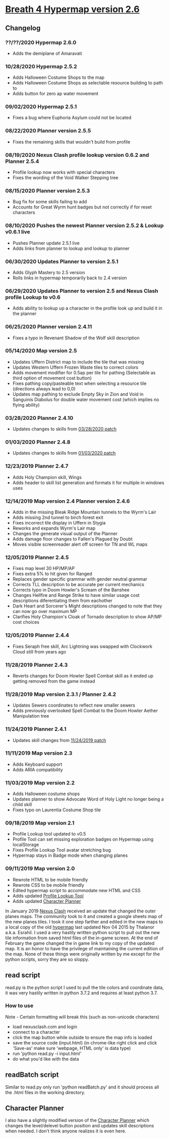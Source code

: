 # [Breath 4 Hypermap version 2.6](https://plscks.github.io/testHYPERMAP/hypermap.html)
## Changelog
### ??/??/2020 Hypermap 2.6.0
  * Adds the demiplane of Amaravati
  
### 10/28/2020 Hypermap 2.5.2
  * Adds Halloween Costume Shops to the map
  * Adds Halloween Costume Shops as selectable resource  building to path to
  * Adds button for zero ap water movement

### 09/02/2020 Hypermap 2.5.1
  * Fixes a bug where Euphoria Asylum could not be located

### 08/22/2020 Planner version 2.5.5
  * Fixes the remaining skills that wouldn't build from profile
  
### 08/19/2020 Nexus Clash profile lookup version 0.6.2 and Planner 2.5.4
  * Profile lookup now works with special characters
  * Fixes the wording of the Void Walker Stepping tree
  
### 08/15/2020 Planner version 2.5.3
  * Bug fix for some skills failing to add
  * Accounts for Great Wyrm hunt badges but not correctly if for reset characters
  
### 08/10/2020 Pushes the newest Planner version 2.5.2 & Lookup v0.6.1 live
  * Pushes Planner update 2.5.1 live
  * Adds links from planner to lookup and lookup to planner
  
### 06/30/2020 Updates Planner to version 2.5.1
  * Adds Glyph Mastery to 2.5 version
  * Rolls links in hypermap temporarily back to 2.4 version
  
### 06/29/2020 Updates Planner to version 2.5 and Nexus Clash profile Lookup to v0.6
  * Adds ability to lookup up a character in the profile look up and build it in the planner
  
### 06/25/2020 Planner version 2.4.11
  * Fixes a typo in Revenant Shadow of the Wolf skill description

### 05/14/2020 Map version 2.5
  * Updates Uffern District map to include the tile that was missing
  * Updates Western Uffern Frozen Waste tiles to correct colors
  * Adds movement modifier for 0.5ap per tile for pathing (Selectable as third option of movement cost button)
  * Fixes pathing copy/pasteable text when selecting a resource tile (directions always lead to 0,0)
  * Updates map pathing to exclude Empty Sky in Zion and Void in Sanguinis Diabolus for double water movement cost (which implies no flying ability)

### 03/28/2020 Planner 2.4.10
  * Updates changes to skills from [03/28/2020 patch](https://www.nexusclash.com/modules.php?name=Forums&file=viewtopic&t=9457)

### 01/03/2020 Planner 2.4.8
  * Updates changes to skills from [01/03/2020 patch](https://www.nexusclash.com/modules.php?name=Forums&file=viewtopic&t=9366)

### 12/23/2019 Planner 2.4.7
  * Adds Holy Champion skill, Wings
  * Adds header to skill list generation and formats it for multiple in windows uses

### 12/14/2019 Map version 2.4 Planner version 2.4.6
  * Adds in the missing Bleak Ridge Mountain tunnels to the Wyrm's Lair
  * Adds missing 2nd tunnel to birch forest exit
  * Fixes incorrect tile display in Uffern in Stygia
  * Reworks and expands Wyrm's Lair map
  * Changes the generate visual output of the Planner
  * Adds damage floor changes to Fallen's Plagued by Doubt
  * Moves visible screenreader alert off screen for TN and WL maps

### 12/05/2019 Planner 2.4.5
  * Fixes map level 30 HP/MP/AP
  * Fixes extra 5% to hit given for Ranged
  * Replaces gender specific grammar with gender neutral grammar
  * Corrects TLL description to be accurate per current mechanics
  * Corrects typo in Doom Howler's Scream of the Banshee
  * Changes Hellfire and Range Strike to have similar usage cost descriptions diferentiating them from eachother
  * Dark Heart and Sorcerer's Might descriptions changed to note that they can now go over maximum MP
  * Clarifies Holy Champion's Cloak of Tornado description to show AP/MP cost choices

### 12/05/2019 Planner 2.4.4
  * Fixes Seraph free skill, Arc Lightning was swapped with Clockwork Cloud still from years ago

### 11/28/2019 Planner 2.4.3
  * Reverts changes for Doom Howler Spell Combat skill as it ended up getting removed from the game instead

### 11/28/2019 Map version 2.3.1 / Planner 2.4.2
  * Updates Sewers coordinates to reflect new smaller sewers
  * Adds previously overlooked Spell Combat to the Doom Howler Aether Manipulation tree

### 11/24/2019 Planner 2.4.1
  * Updates skill changes from [11/24/2019 patch](https://www.nexusclash.com/modules.php?name=Forums&file=viewtopic&t=9318)

### 11/11/2019 Map version 2.3
  * Adds Keyboard support
  * Adds ARIA compatibility

### 11/03/2019 Map version 2.2
  * Adds Halloween costume shops
  * Updates planner to show Advocate Word of Holy Light no longer being a child skill
  * Fixes typo on Laurentia Costume Shop tile

### 09/18/2019 Map version 2.1
  * Profile Lookup tool updated to v0.5
  * Profile Tool can set missing exploration badges on Hypermap using localStorage
  * Fixes Profile Lookup Tool avatar stretching bug
  * Hypermap stays in Badge mode when changing planes

### 09/11/2019 Map version 2.0
  * Rewrote HTML to be mobile friendly
  * Rewrote CSS to be mobile friendly
  * Edited hypermap script to accommodate new HTML and CSS
  * Adds updated [Profile Lookup Tool](https://plscks.github.io/testHYPERMAP/profileLookup.html)
  * Adds updated [Character Planner](http://plscks.github.io/testHYPERMAP/chargen_b4_v2_2.html)

In January 2019 [Nexus Clash](https://www.nexusclash.com/index.php) received an update that changed the outer planes maps. The community took to it and created a google sheets map of the new planes tiles. I took it one step farther and edited in the new maps to a local copy of the old [hypermap](https://www.nexusclash.com/hypermap/) last updated Nov 04 2015 by Thalanor a.k.a. Esrahil. I used a very hastily written python script to pull out the new tile information from saved html files of the in-game screen. At the end of February the game changed the in game link to my copy of the updated map. It is an honor to have the privilege of maintaining the current edition of the map. None of these things were originally written by me except for the python scripts, sorry they are so sloppy.

## read script
read.py is the python script I used to pull the tile colors and coordinate data, it was very hastily written in python 3.7.2 and requires at least python 3.7.

### How to use
Note - Certain formatting will break this (such as non-unicode characters)
* load nexusclash.com and login
* connect to a character
* click the map button while outside to ensure the map info is loaded
* save the source code (input.html) (in chrome-like right click and click 'Save-as' make sure 'webpage, HTML only' is data type)
* run 'python read.py -i input.html'
* do what you'd like with the data

## readBatch script
Similar to read.py only run 'python readBatch.py' and it should process all the .html files in the working directory.

## Character Planner
I also have a slightly modified version of the [Character Planner](https://www.nexusclash.com/chargen_b3.5.html?v2) which changes the level/delevel button position and updates skill descriptions when needed. I don't think anyone realizes it is even here.
